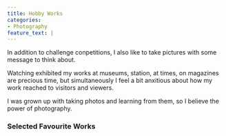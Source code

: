```yaml
---
title: Hobby Works
categories:
- Photography
feature_text: |
---
```

In addition to challenge conpetitions, I also like to take pictures with some message to think about. 

Watching exhibited my works at museums, station, at times, on magazines are precious time, but simultaneously I feel a bit anxitious about how my work reached to visitors and viewers. 

I was grown up with taking photos and learning from them, so I believe the power of photography.

### Selected Favourite Works

